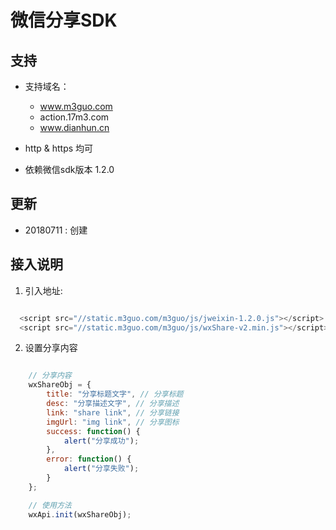 # 微信分享SDK 


## 支持

- 支持域名：
  + www.m3guo.com
  + action.17m3.com
  + www.dianhun.cn

- http & https 均可
- 依赖微信sdk版本 1.2.0



## 更新
- 20180711 : 创建


## 接入说明

1. 引入地址:

```js

  <script src="//static.m3guo.com/m3guo/js/jweixin-1.2.0.js"></script>
  <script src="//static.m3guo.com/m3guo/js/wxShare-v2.min.js"></script>

```

2. 设置分享内容

```js

    // 分享内容
    wxShareObj = {
        title: "分享标题文字", // 分享标题
        desc: "分享描述文字", // 分享描述
        link: "share link", // 分享链接
        imgUrl: "img link", // 分享图标
        success: function() {
            alert("分享成功");
        },
        error: function() {
            alert("分享失败");
        }
    };

    // 使用方法
    wxApi.init(wxShareObj);
```
